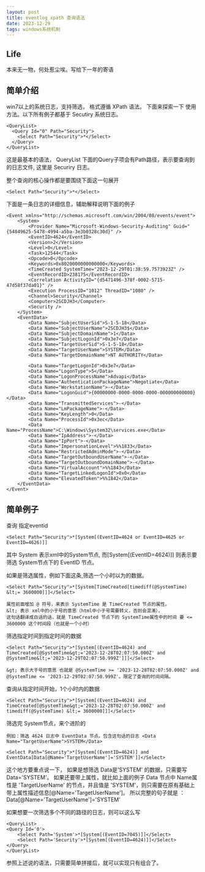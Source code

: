 ```yaml
---
layout: post
title: eventlog xpath 查询语法
date: 2023-12-29
tags: windows系统机制  
---
```


## Life
本来无一物，何处惹尘埃。写给下一年的寄语

## 简单介绍
win7以上的系统日志，支持筛选， 格式遵循 XPath 语法。 下面来探索一下 使用方法。以下所有例子都基于 Secutiry 系统日志。
```
<QueryList>
  <Query Id="0" Path="Security">
    <Select Path="Security">*</Select>
  </Query>
</QueryList>
```

这是最基本的语法， QueryList 下面的Query子项会有Path路径，表示要查询到的日志文件, 这里是 Securiry 日志。

整个查询的核心操作都是要围绕下面这一句展开
```
<Select Path="Security">*</Select>
```

下面是一条日志的详细信息，辅助解释说明下面的例子
```
<Event xmlns="http://schemas.microsoft.com/win/2004/08/events/event">
    <System>
        <Provider Name="Microsoft-Windows-Security-Auditing" Guid="{54849625-5478-4994-a5ba-3e3b0328c30d}" />
        <EventID>4624</EventID>
        <Version>2</Version>
        <Level>0</Level>
        <Task>12544</Task>
        <Opcode>0</Opcode>
        <Keywords>0x8020000000000000</Keywords>
        <TimeCreated SystemTime="2023-12-29T01:38:59.7573923Z" />
        <EventRecordID>238175</EventRecordID>
        <Correlation ActivityID="{d5471496-378f-0002-5715-47d58f37da01}" />
        <Execution ProcessID="1012" ThreadID="1080" />
        <Channel>Security</Channel>
        <Computer>2SCDJH3</Computer>
        <Security />
    </System>
    <EventData>
        <Data Name="SubjectUserSid">S-1-5-18</Data>
        <Data Name="SubjectUserName">2SCDJH3$</Data>
        <Data Name="SubjectDomainName">1</Data>
        <Data Name="SubjectLogonId">0x3e7</Data>
        <Data Name="TargetUserSid">S-1-5-18</Data>
        <Data Name="TargetUserName">SYSTEM</Data>
        <Data Name="TargetDomainName">NT AUTHORITY</Data>
 
        <Data Name="TargetLogonId">0x3e7</Data>
        <Data Name="LogonType">5</Data>
        <Data Name="LogonProcessName">Advapi</Data>
        <Data Name="AuthenticationPackageName">Negotiate</Data>
        <Data Name="WorkstationName">-</Data>
        <Data Name="LogonGuid">{00000000-0000-0000-0000-000000000000}</Data>
        <Data Name="TransmittedServices">-</Data>
        <Data Name="LmPackageName">-</Data>
        <Data Name="KeyLength">0</Data>
        <Data Name="ProcessId">0x3ec</Data>
        <Data Name="ProcessName">C:\Windows\System32\services.exe</Data>
        <Data Name="IpAddress">-</Data>
        <Data Name="IpPort">-</Data>
        <Data Name="ImpersonationLevel">%%1833</Data>
        <Data Name="RestrictedAdminMode">-</Data>
        <Data Name="TargetOutboundUserName">-</Data>
        <Data Name="TargetOutboundDomainName">-</Data>
        <Data Name="VirtualAccount">%%1843</Data>
        <Data Name="TargetLinkedLogonId">0x0</Data>
        <Data Name="ElevatedToken">%%1842</Data>
    </EventData>
</Event>
```

## 简单例子
查询 指定eventid
```
<Select Path="Security">*[System[(EventID=4624 or EventID=4625 or EventID=4626)]]
```

其中 System 表示xml中的System节点, 而[System[(EventID=4624)]] 则表示要 筛选 System节点下的 EventID 节点。

如果是筛选属性，例如下面这条,筛选一个小时以为的数据。
```
<Select Path="Security">*[System[TimeCreated[timediff(@SystemTime) &lt;= 3600000]]]</Select>

属性前面增加 @ 符号，来表示 SystemTime 是 TimeCreated 节点的属性。
&lt; 表示 xml中的小于号的意思（html中小于号需要转义，否则会混淆），
这句话翻译成白话的话，就是 TimeCreated 节点下的 SystemTime属性中的时间 要 <= 3600000 这个时间段（也就是一个小时）
```



筛选指定时间到指定时间的数据
```
<Select Path="Security">*[System[(EventID=4624) and TimeCreated[@SystemTime&gt;='2023-12-28T02:07:50.000Z' and @SystemTime&lt;='2023-12-29T02:07:50.999Z']]]</Select>

&gt; 表示大于号的意思 也就是 @SystemTime >= '2023-12-28T02:07:50.000Z' and @SystemTime <= '2023-12-29T02:07:50.999Z'。限定了查询的时间间隔。
```

查询从指定时间开始，1个小时内的数据
```
<Select Path="Security">*[System[(EventID=4624) and TimeCreated[@SystemTime&gt;='2023-12-28T02:07:50.000Z' and timediff(@SystemTime) &lt;= 3600000]]]</Select>
```
筛选完 System节点，来个进阶的
```
例如：筛选 4624 日志中 EventData 节点。包含这句话的日志 <Data Name="TargetUserName">SYSTEM</Data>

<Select Path="Security">*[System[(EventID=4624)] and EventData[Data[@Name='TargetUserName']='SYSTEM']]</Select>
```
这个地方要重点说一下， 如果是想筛选 Data是'SYSTEM' 的数据，只需要写 Data='SYSTEM'。
如果还要带上属性，就比如上面的例子 Data 节点中 Name属性是 'TargetUserName' 的节点，并且值是 'SYSTEM'，则只需要在原有基础上带上属性描述信息[@Name='TargetUserName']。
所以完整的句子就是 ： Data[@Name='TargetUserName']='SYSTEM'


如果想要一次筛选多个不同的路径的日志，则可以这么写
```
<QueryList>
<Query Id='0'>
	<Select Path='System'>*[System[(EventID=7045)]]</Select>
	<Select Path='Security'>*[System[(EventID=4624)]]</Select>
</Query>
</QueryList>
```

参照上述说的语法，只需要简单拼接后，就可以实现只有组合了。
